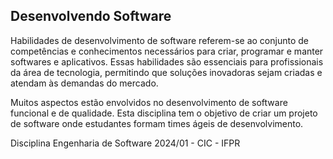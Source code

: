 ##  Desenvolvendo Software 

Habilidades de desenvolvimento de software referem-se ao conjunto de competências e conhecimentos necessários para criar, programar e manter softwares e aplicativos. Essas habilidades são essenciais para profissionais da área de tecnologia, permitindo que soluções inovadoras sejam criadas e atendam às demandas do mercado.

Muitos aspectos estão envolvidos no desenvolvimento de software funcional e de qualidade. Esta disciplina tem o objetivo de criar um projeto de software onde estudantes formam times ágeis de desenvolvimento.

Disciplina Engenharia de Software 2024/01 - CIC - IFPR


<!--
**ifprpinhaisesw/ifprpinhaisesw** is a ✨ _special_ ✨ repository because its `README.md` (this file) appears on your GitHub profile.

Here are some ideas to get you started:

- 🔭 I’m currently working on ...
- 🌱 I’m currently learning ...
- 👯 I’m looking to collaborate on ...
- 🤔 I’m looking for help with ...
- 💬 Ask me about ...
- 📫 How to reach me: ...
- 😄 Pronouns: ...
- ⚡ Fun fact: ...
-->
